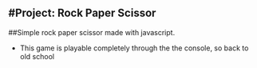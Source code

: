 #Project: Rock Paper Scissor 
---

##Simple rock paper scissor made with javascript.
- This game is playable completely through the the console, so back to old school
